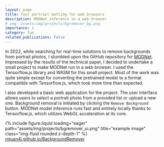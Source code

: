 ```yaml
---
layout: page
title: fast portrait matting for web browsers
description: MODNet inference in a web browser
# img: assets/img/projects/bgremover_bg.png
importance: 1
category: fun
related_publications: false
---
```


In 2022, while searching for real-time solutions to remove backgrounds from portrait photos, I stumbled upon the GitHub repository for [MODNet](https://github.com/ZHKKKe/MODNet). Impressed by the results of the technical paper, I decided to undertake a small project to make MODNet run in a web browser. I used the Tensorflow.js library and WASM for this small project. Most of the work was quite simple except for converting the pretrained model to a format compatible with Tensorflow.js, which took more time than expected.

I also developed a basic web application for the project. The user interface allows users to select a portrait photo from a provided list or upload a new one. Background removal is initiated by clicking the `Remove Background` button. MODNet model inference runs fast and entirely locally thanks to Tensorflow.js, which utilizes WebGL acceleration at its core.

<div class="row">
    <div class="col-sm mt-3 mt-md-0">
        {% include figure.liquid loading="eager" path="assets/img/projects/bgremover_ui.png" title="example image" class="img-fluid rounded z-depth-1" %}
    </div>
</div>
<div class="caption">
    <a href="https://mtuan4i.github.io/BackgroundRemover/">mtuan4i.github.io/BackgroundRemover</a>
</div>
